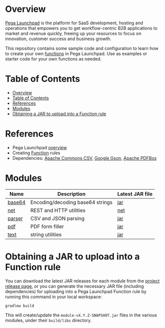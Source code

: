 # Overview

[Pega Launchpad](https://launchpad.io/) is the platform for SaaS development, hosting and operations that empowers you to get workflow-centric B2B applications to market and revenue quickly, freeing up your resources to focus on innovation, customer success and business growth.

This repository contains some sample code and configuration to learn how to create your own [functions](https://docs.pega.com/bundle/launchpad/page/platform/launchpad/creating-custom-functions.html) in Pega Launchpad. Use as examples or starter code for your own functions as needed.

# Table of Contents

<!-- TOC -->
* [Overview](#overview)
* [Table of Contents](#table-of-contents)
* [References](#references)
* [Modules](#modules)
* [Obtaining a JAR to upload into a Function rule](#obtaining-a-jar-to-upload-into-a-function-rule)
<!-- TOC -->

# References

- Pega Launchpad [overview](https://launchpad.io)
- Creating [Function](https://docs.pega.com/bundle/launchpad/page/platform/launchpad/creating-custom-functions.html) rules
- Dependencies: [Apache Commons CSV](https://commons.apache.org/proper/commons-csv/), [Google Gson](https://github.com/google/gson), [Apache PDFBox](https://pdfbox.apache.org/)

# Modules

| Name | Description | Latest JAR file |
| ----------- | -- | ----------------|
| [base64](base64/README.md) | Encoding/decoding base64 strings | [jar](https://github.com/pegasystems/pega-launchpad-functions/releases/download/v0.1.6/base64-0.1.6-SNAPSHOT.jar) |
| [net](net/README.md) | REST and HTTP utilities | [net](https://github.com/pegasystems/pega-launchpad-functions/releases/download/v0.1.6/net-0.1.6-SNAPSHOT.jar) | 
| [parser](parser/README.md) | CSV and JSON parsing | [jar](https://github.com/pegasystems/pega-launchpad-functions/releases/download/v0.1.6/parser-0.1.6-SNAPSHOT.jar) | 
| [pdf](pdf/README.md) | PDF form filler | [jar](https://github.com/pegasystems/pega-launchpad-functions/releases/download/v0.1.6/pdf-0.1.6-SNAPSHOT.jar) | 
| [text](text/README.md) | string utilities | [jar](https://github.com/pegasystems/pega-launchpad-functions/download/v0.1.6/text-0.1.6-SNAPSHOT.jar) | 

# Obtaining a JAR to upload into a Function rule

You can download the latest JAR releases for each module from the [project release page](https://github.com/pegasystems/pega-launchpad-functions/releases), or you can generate the necessary JAR file (including dependencies) for uploading into a Pega Launchpad Function rule by running this command in your local workspace:

```gradlew build```

This will create/update the ```module-vX.Y.Z-SNAPSHOT.jar``` files in the various modules, under their ```build/libs``` directory.

